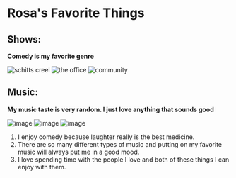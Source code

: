 # Rosa's Favorite Things

## Shows:
**Comedy is my favorite genre**

![schitts creel](https://github.com/rosasam17/rosasfavoritethings/assets/143035718/c4734e7e-4997-49d7-9825-238f83fd7134)
![the office](https://github.com/rosasam17/rosasfavoritethings/assets/143035718/52b2b21a-24a0-44c8-b935-ba9d02305137)
![community](https://github.com/rosasam17/rosasfavoritethings/assets/143035718/f4af8ca7-e202-4583-bdcc-aa1dbead49b8)


## Music:
**My music taste is very random. I just love anything that sounds good**

![image](https://github.com/rosasam17/rosasfavoritethings/assets/143035718/139c52a4-5bae-4fdf-a683-78072f983b91)
![image](https://github.com/rosasam17/rosasfavoritethings/assets/143035718/83909a13-3df4-4a41-bace-e59d21ce45f3)
![image](https://github.com/rosasam17/rosasfavoritethings/assets/143035718/23337c95-3edd-4f17-969d-7c80e830cba3)

 1. I enjoy comedy because laughter really is the best medicine.
 2. There are so many different types of music and putting on my favorite music will always put me in a good mood.
 3. I love spending time with the people I love and both of these things I can enjoy with them.
